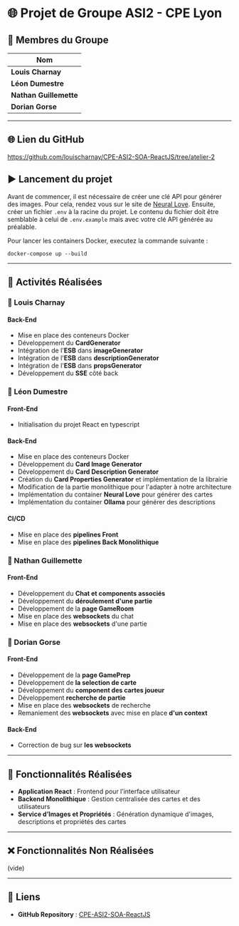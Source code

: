 # 🌐 Projet de Groupe ASI2 - CPE Lyon

## 👥 Membres du Groupe 

| Nom                |
|--------------------|
| **Louis Charnay**  |
| **Léon Dumestre**  |
| **Nathan Guillemette** |
| **Dorian Gorse**   |

---

## 🌐 Lien du GitHub

https://github.com/louischarnay/CPE-ASI2-SOA-ReactJS/tree/atelier-2

## ▶️ Lancement du projet

Avant de commencer, il est nécessaire de créer une clé API pour générer des images. Pour cela, rendez vous sur le site de [Neural Love](https://docs.neural.love/docs/getting-started).
Ensuite, créer un fichier `.env` à la racine du projet. Le contenu du fichier doit être semblable à celui de `.env.example` mais avec votre clé API générée au préalable.

Pour lancer les containers Docker, executez la commande suivante :
```
docker-compose up --build
```

---

## 🚀 Activités Réalisées

### 📌 Louis Charnay
#### Back-End
- Mise en place des conteneurs Docker
- Développement du **CardGenerator**
- Intégration de l'**ESB** dans **imageGenerator**
- Intégration de l'**ESB** dans **descriptionGenerator**
- Intégration de l'**ESB** dans **propsGenerator**
- Développement du **SSE** côté back

### 📌 Léon Dumestre
#### Front-End
- Initialisation du projet React en typescript

#### Back-End
- Mise en place des conteneurs Docker
- Développement du **Card Image Generator**
- Développement du **Card Description Generator**
- Création du **Card Properties Generator** et implémentation de la librairie
- Modification de la partie monolithique pour l'adapter à notre architecture
- Implémentation du container **Neural Love** pour générer des cartes
- Implémentation du container **Ollama** pour générer des descriptions

#### CI/CD
- Mise en place des **pipelines Front**
- Mise en place des **pipelines Back Monolithique**

### 📌 Nathan Guillemette

#### Front-End
- Développement du **Chat et components associés**
- Développement du **déroulement d'une partie**
- Développement de la **page GameRoom**
- Mise en place des **websockets** du chat
- Mise en place des **websockets** d'une partie  

### 📌 Dorian Gorse

#### Front-End
- Développement de la **page GamePrep**
- Développement de **la selection de carte**
- Développement du **component des cartes joueur**
- Développement **recherche de partie**
- Mise en place des **websockets** de recherche
- Remaniement des **websockets** avec mise en place **d'un context** 

#### Back-End
- Correction de bug sur **les websockets**

---

## 📝 Fonctionnalités Réalisées

- **Application React** : Frontend pour l’interface utilisateur
- **Backend Monolithique** : Gestion centralisée des cartes et des utilisateurs
- **Service d’Images et Propriétés** : Génération dynamique d'images, descriptions et propriétés des cartes

---

## ❌ Fonctionnalités Non Réalisées
(vide)

---

## 🔗 Liens

- **GitHub Repository** : [CPE-ASI2-SOA-ReactJS](https://github.com/louischarnay/CPE-ASI2-SOA-ReactJS)


